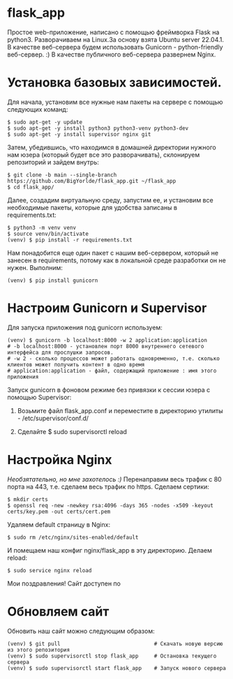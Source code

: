 # flask_app
Простое web-приложение, написано с помощью фреймворка Flask на python3. Разворачиваем на Linux.За основу взята Ubuntu server 22.04.1. В качестве веб-сервера будем использовать Gunicorn - python-friendly веб-сервер. :) В качестве публичного веб-сервера развернем Nginx.
# Установка базовых зависимостей.
Для начала, установим все нужные нам пакеты на сервере с помощью следующих команд:

    $ sudo apt-get -y update
    $ sudo apt-get -y install python3 python3-venv python3-dev
    $ sudo apt-get -y install supervisor nginx git

Затем, убедившись, что находимся в домашней директории нужного нам юзера (который будет все это разворачивать), склонируем репозиторий и зайдем внутрь:

    $ git clone -b main --single-branch https://github.com/BigYorlde/flask_app.git ~/flask_app
    $ cd flask_app/

Далее, создадим виртуальную среду, запустим ее, и установим все необходимые пакеты, которые для удобства записаны в requirements.txt:

    $ python3 -m venv venv
    $ source venv/bin/activate
    (venv) $ pip install -r requirements.txt

Нам понадобится еще один пакет с нашим веб-сервером, который не занесен в requirements, потому как в локальной среде разработки он не нужен. Выполним:

    (venv) $ pip install gunicorn

# Настроим Gunicorn и Supervisor
Для запуска приложения под gunicorn используем:

    (venv) $ gunicorn -b localhost:8000 -w 2 application:application
    # -b localhost:8000 - установлен порт 8000 внутреннего сетевого интерфейса для прослушки запросов.
    # -w 2 - сколько процессов может работать одновременно, т.е. сколько клиентов может получить контент в одно время
    # application:application - файл, содержащий приложение : имя этого приложения

Запуск gunicorn в фоновом режиме без привязки к сессии юзера с помощью Supervisor:

1.   Возьмите файл flask_app.conf и переместите в директорию утилиты - /etc/supervisor/conf.d/

2.   Сделайте $ sudo supervisorctl reload
    
    
# Настройка Nginx
*Необзятательно, но мне захотелось :)* Перенаправим весь трафик с 80 порта на 443, т.е. сделаем весь трафик по https. Сделаем сертики:

    $ mkdir certs
    $ openssl req -new -newkey rsa:4096 -days 365 -nodes -x509 -keyout certs/key.pem -out certs/cert.pem
    
Удаляем default страницу в Nginx:
    
    $ sudo rm /etc/nginx/sites-enabled/default
    
И помещаем наш конфиг nginx/flask_app в эту директорию.
Делаем reload:

    $ sudo service nginx reload
    
Мои поздравления! Сайт доступен по <ip of your VM>
    
# Обновляем сайт
Обновить наш сайт можно следующим образом:

    (venv) $ git pull                              # Скачать новую версию из этого репозитория
    (venv) $ sudo supervisorctl stop flask_app     # Остановка текущего сервера
    (venv) $ sudo supervisorctl start flask_app    # Запуск нового сервера

